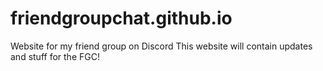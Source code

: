# friendgroupchat.github.io
Website for my friend group on Discord
This website will contain updates and stuff for the FGC!
